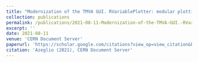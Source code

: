 ```yaml
---
title: "Modernization of the TMVA GUI. RVariablePlotter: modular plotting for TMVA"
collection: publications
permalink: /publications/2021-08-11-Modernization-of-the-TMVA-GUI.-RVariablePlotter:-modular-plotting-for-TMVA
excerpt: ''
date: 2021-08-11
venue: 'CERN Document Server'
paperurl: 'https://scholar.google.com/citations?view_op=view_citation&hl=en&user=rTk6DZgAAAAJ&sortby=pubdate&citation_for_view=rTk6DZgAAAAJ:d1gkVwhDpl0Cf'
citation: 'Azeglio (2021), CERN Document Server'
---
```

